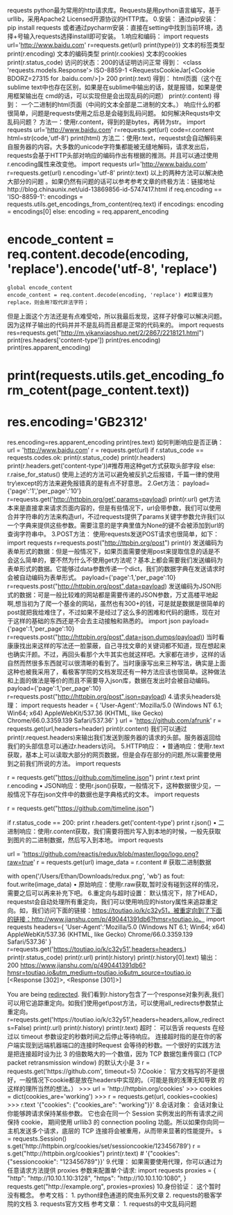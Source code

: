 requests
python最为常用的http请求库。Requests是用python语言编写，基于urllib，采用Apache2 Licensed开源协议的HTTP库。
0.安装：
通过pip安装：
pip install requests
或者通过pycharm安装：直接在setting中找到当前环境，选择+号输入requests选择install即可安装。
1.响应和编码：
import requests
url='http://www.baidu.com'
r=requests.get(url)
print(type(r))        文本的标签类型
print(r.encoding)     文本的编码类型
print(r.cookies)      文本的cookies
print(r.status_code)  访问的状态：200的话证明访问正常
得到：
<class 'requests.models.Response'>
ISO-8859-1
<RequestsCookieJar[<Cookie BDORZ=27315 for .baidu.com/>]>
200
print(r.text)
得到：
html页面（这个在sublime text中也存在区别，如果是在sublime中输出的话，就是报错，如果是使用框架输出在
cmd的话，可以实现但是会出现乱码的问题）
print(r.content)
得到：
一个二进制的html页面（中间的文本全部是二进制的文本。）
响应什么的都很简单，问题是requests使用之后总是会碰到乱码问题。
如何解决Requsts中文乱码问题？
方法一：使用r.content，得到的是bytes，再转为str。
import requests
url='http://www.baidu.com'
r=requests.get(url)
code=r.content
html=str(code,'utf-8')
print(html)
方法二：使用r.text，requestst会自动解码来自服务器的内容。大多数的unicode字符集都能被无缝地解码，请求发出后，requests会基于HTTP头部对响应的编码作出有根据的推测。并且可以通过使用r.encoding属性来改变他。
import requests
url='http://www.baidu.com'
r=requests.get(url)
r.encoding='utf-8'
print(r.text)
以上的两种方法可以解决绝大部分的问题 。如果仍然有问题的话可以参考参考文章的终极方法：链接地址http://blog.chinaunix.net/uid-13869856-id-5747417.html
if req.encoding == 'ISO-8859-1':
    encodings = requests.utils.get_encodings_from_content(req.text)
    if encodings:
        encoding = encodings[0]
    else:
        encoding = req.apparent_encoding
# encode_content = req.content.decode(encoding, 'replace').encode('utf-8', 'replace')
    global encode_content
    encode_content = req.content.decode(encoding, 'replace') #如果设置为replace，则会用?取代非法字符；
但是上面这个方法还是有点难受哈，所以我最后发现，这样子好像可以解决问题。因为这样子输出的代码并并不是乱码而且都是正常的代码来的。
import requests
res=requests.get("http://m.yikanxiaoshuo.net/2/2867/2218121.html")
print(res.headers['content-type'])
print(res.encoding)
print(res.apparent_encoding)
# print(requests.utils.get_encoding_form_cotent(page_content.text))
# res.encoding='GB2312'
res.encoding=res.apparent_encoding
print(res.text)
如何判断响应是否正确：
url = 'http://www.baidu.com'
r = requests.get(url)
if r.status_code == requests.codes.ok:
    print(r.status_code)
    print(r.headers)
    print(r.headers.get('content-type'))#推荐用这种get方式获取头部字段
else:
    r.raise_for_status()
使用上述的方法可以避免被反扒之后报错，千篇一律的使用try\except的方法来避免报错真的是有点不好意思。
2.Get方法：
payload={'page':'1','per_page':'10'}
r=requests.get('http://httpbin.org/get',params=payload)
print(r.url)
get方法本来是直接拿来请求页面内容的，但是有些情况下，url会带参数，我们可以使用合并字符串的方法来构造url，不过requests提供了params关键字参数允许我们以一个字典来提供这些参数。需要注意的是字典里值为None的键不会被添加到url的查询字符串中。
3.POST方法：
使用requests发送POST请求也很简单，如下：
import requests
r=requests.post("http://ttpbin.org/post")
print(r)
发送编码为表单形式的数据：但是一般情况下，如果页面需要使用post来提取信息的话是不会这么简单的，要不然为什么不使用get方法呢？基本上都会需要我们发送编码为表单形式的数据。它能够过data参数传递一个dict，我们的数据字典在发送请求时会被自动编码为表单形式。
payload={'page':1,'per_page':10}
r=requests.post("http://httpbin.org/post",data=payload)
发送编码为JSON形式的数据：可是一般比较难的网站都是需要传递的JSON参数，万丈高楼平地起啊,想当初为了爬一个基金的网站，虽然也有300+的钱，可是就是数据是很简单的post就把我给难住了，不过如果不是经过了这么多的困难和代码的磨练，现在对于这样的基础的东西还是不会去主动接触和熟悉的。
import json
payload={'page':1,'per_page':10}
r=requests.post("http://httpbin.org/post",data=json.dumps(payload))
当时看康康找出来这样的写法还一脸蒙蔽，自己寻找文章的关键词都不知道，现在想起来也确实汗颜。不过，再回头看那个大牛其实也就这样吧。大家都在进步，这样的话自然而然很多东西就可以很清晰的看到了。当时康康写出来三种写法，确实是上面这种也被我采用了，看极客学院的文档发现还有一种方法应该也很简单。这种做法和上面的做法是等价的而且不需要导入json库，数据在发出时会被自动编码。
payload={'page':1,'per_page':10}
r=requests.post("http://httpbin.org/post",json=payload)
4.请求头headers处理：
import requests
header = {
    'User-Agent':'Mozilla/5.0 (Windows NT 6.1; Win64; x64) AppleWebKit/537.36 (KHTML, like Gecko) Chrome/66.0.3359.139 Safari/537.36'
}
url = 'https://github.com/afrunk'
r = requests.get(url,headers=header)
print(r.content)
我们可以通过print(r.request.headers)来输出我们发送到服务器的请求的头部。服务器返回给我们的头部信息可以通过r.headers访问。
5.HTTP响应：
• 普通响应：使用r.text获取，基本上可以读取大部分的网页数据，但是会存在部分的问题,所以需要使用到之前我们所说的方法。
import requests

r = requests.get("https://github.com/timeline.json")
print r.text
print r.encoding
• JSON响应：使用r.json()获取，一般情况下，这种数据很少见，一般情况下存在json文件中的数据也是字典格式的文本。
import requests

r = requests.get("https://github.com/timeline.json")

if r.status_code == 200:
    print r.headers.get('content-type')
    print r.json()
• 二进制响应：使用r.content获取，我们需要将图片写入到本地的时候，一般先获取到图片的二进制数据，然后写入到本地。
import requests

url = 'https://github.com/reactjs/redux/blob/master/logo/logo.png?raw=true'
r = requests.get(url)
image_data = r.content   # 获取二进制数据

with open('/Users/Ethan/Downloads/redux.png', 'wb') as fout:
    fout.write(image_data)
• 原始响应：使用r.raw获取,暂时没有碰到这样的情况，需要之后可以再来补充下吧。
6.重定向与超时设置：
默认情况下，除了HEAD，requestst会自动处理所有重定向，我们可以使用响应的history属性来追踪重定向。如，我们访问下面的链接：https://toutiao.io/k/c32y51，被重定向到了下面的链接：http://www.jianshu.com/p/490441391db6?hmsr=toutiao.io。
import requests
headers={
    'User-Agent':'Mozilla/5.0 (Windows NT 6.1; Win64; x64) AppleWebKit/537.36 (KHTML, like Gecko) Chrome/66.0.3359.139 Safari/537.36'
}
r=requests.get('https://toutiao.io/k/c32y51',headers=headers,)
print(r.status_code)
print(r.url)
print(r.history)
print(r.history[0].text)
输出：
200
https://www.jianshu.com/p/490441391db6?hmsr=toutiao.io&utm_medium=toutiao.io&utm_source=toutiao.io
[<Response [302]>, <Response [301]>]
<html><body>You are being <a href="http://www.jianshu.com/p/490441391db6?hmsr=toutiao.io&amp;utm_medium=toutiao.io&amp;utm_source=toutiao.io">redirected</a>.</body></html>
我们看到r.history包含了一个response对象列表,我们可以用它追踪重定向。如我们使用get\post方法，可以使用all_redirects参数禁止重定向。
r=requests.get('https://toutiao.io/k/c32y51',headers=headers,allow_redirects=False)
print(r.url)
print(r.history)
print(r.text)
超时： 可以告诉 requests 在经过以 timeout 参数设定的秒数时间之后停止等待响应。
连接超时指的是在你的客户端实现到远端机器端口的连接时Request 会等待的秒数。一个很好的实践方法是把连接超时设为比 3 的倍数略大的一个数值，因为 TCP 数据包重传窗口 (TCP packet retransmission window) 的默认大小是 3
r = requests.get('https://github.com', timeout=5)
7.Cookie：
官方文档写的不是很好，一般情况下cookie都是放在headers中实现的。（可能是我的浅薄无知导致 的这样的理所当然的想法。）
>>> url = 'http://httpbin.org/cookies'
>>> cookies = dict(cookies_are='working')
>>> r = requests.get(url, cookies=cookies)
>>> r.text
'{"cookies": {"cookies_are": "working"}}'
8.会话对象：
会话对象让你能够跨请求保持某些参数。 它也会在同一个 Session 实例发出的所有请求之间保持 cookie， 期间使用 urllib3 的 connection pooling 功能。所以如果你向同一主机发送多个请求，底层的 TCP 连接将会被重用，从而带来显著的性能提升。
s = requests.Session()
s.get('http://httpbin.org/cookies/set/sessioncookie/123456789')
r = s.get("http://httpbin.org/cookies")
print(r.text)
# '{"cookies": {"sessioncookie": "123456789"}}'
9.代理：
如果需要使用代理，你可以通过为任意请求方法提供 proxies 参数来配置单个请求:
import requests
proxies = {
  "http": "http://10.10.1.10:3128",
  "https": "http://10.10.1.10:1080",
}
requests.get("http://example.org", proxies=proxies)
10.身份验证：
这个暂时没有概念。
参考文档：
1. python绿色通道的爬虫系列文章
2. requests的极客学院的文档
3. requests官方文档
参考文章：
	1. requests的中文乱码问题

